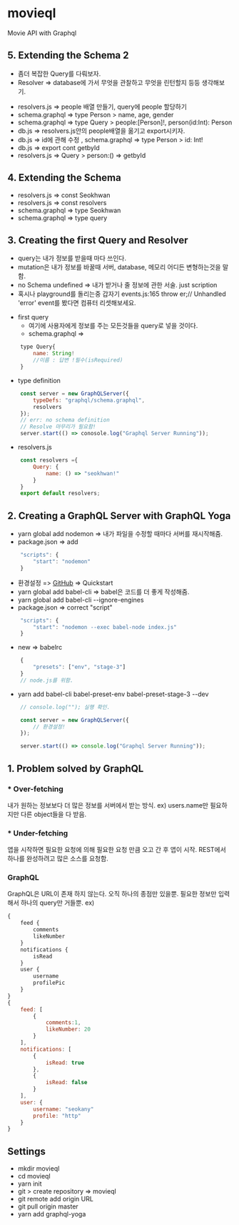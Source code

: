 # movieql
Movie API with Graphql

## 5. Extending the Schema 2
* 좀더 복잡한 Query를 다뤄보자.
* Resolver => database에 가서 무엇을 관찰하고 무엇을 린턴할지 등등 생각해보기.

- resolvers.js => people 배열 만들기, query에 people 할당하기
- schema.graphql => type Person > name, age, gender
- schema.graphql => type Query > people:[Person]!, person(id:Int): Person
- db.js => resolvers.js안의 people배열을 옮기고 export시키자.
- db.js => id에 관해 수정 , schema.graphql => type Person > id: Int!
- db.js => export cont getbyId
- resolvers.js => Query > person:()  => getbyId

## 4. Extending the Schema
- resolvers.js => const Seokhwan
- resolvers.js => const resolvers
- schema.graphql => type Seokhwan
- schema.graphql => type query


## 3. Creating the first Query and Resolver
* query는 내가 정보를 받을때 마다 쓰인다.
* mutation은 내가 정보를 바꿀때 서버, database, 메모리 어디든 변형하는것을 말함.
* no Schema undefined => 내가 받거나 줄 정보에 관한 서술. just scription
* 혹시나 playground를 돌리는중 갑자기 events.js:165 throw er;// Unhandled 'error' event를 봤다면 컴퓨터 리셋해보세요. 
- first query
    - 여기에 사용자에게 정보를 주는 모든것들을 query로 넣을 것이다.
    - schema.graphql =>
```js
    type Query{
        name: String!
        //이름 : 답변 !필수(isRequired)
    }
```
- type definition
```js
    const server = new GraphQLServer({
        typeDefs: "graphql/schema.graphql",
        resolvers
    });
    // err: no schema definition
    // Resolve 마무리가 필요함!
    server.start(() => conosole.log("Graphql Server Running"));
```
- resolvers.js
```js
    const resolvers ={
        Query: {
            name: () => "seokhwan!"
        }
    }
    export default resolvers;
```


## 2. Creating a GraphQL Server with GraphQL Yoga

- yarn global add nodemon => 내가 파일을 수정할 때마다 서버를 재시작해줌.
- package.json => add
```js
    "scripts": {
        "start": "nodemon"
    } 
```
- 환경설정 => [GitHub](https://github.com/prismagraphql/graphql-yoga) => Quickstart
- yarn global add babel-cli
=> babel은 코드를 더 좋게 작성해줌.
- yarn global add babel-cli --ignore-engines
- package.json => correct "script"
```js
    "scripts": {
        "start": "nodemon --exec babel-node index.js"
    }
```
- new => babelrc
```js
    {
        "presets": ["env", "stage-3"]
    }
    // node.js를 위함.
```
- yarn add babel-cli babel-preset-env babel-preset-stage-3 --dev
```js
    // console.log(""); 실행 확인.

    const server = new GraphQLServer({
        // 환경설정!
    });

    server.start(() => console.log("Graphql Server Running"));
```



## 1. Problem solved by GraphQL
### * Over-fetching
내가 원하는 정보보다 더 많은 정보를 서버에서 받는 방식.
ex) users.name만 필요하지만 다른 object들을 다 받음.
### * Under-fetching
앱을 시작하면 필요한 요청에 의해 필요한 요청 만큼 오고 간 후 앱이 시작.
REST에서 하나를 완성하려고 많은 소스를 요청함.
### GraphQL
GraphQL은 URL이 존재 하지 않는다. 
오직 하나의 종점만 있을뿐.
필요한 정보만 입력해서 하나의 query만 거들뿐.
ex) 
```js
{
    feed {
        comments
        likeNumber
    }
    notifications {
        isRead
    }
    user {
        username
        profilePic
    }
}
{
    feed: [
        {
            comments:1,
            likeNumber: 20
        }
    ],
    notifications: [
        {
            isRead: true
        },
        {
            isRead: false
        }
    ],
    user: {
        username: "seokany"
        profile: "http"
    }
}
```
## Settings
- mkdir movieql
- cd movieql
- yarn init
- git > create repository => movieql
- git remote add origin URL
- git pull origin master
- yarn add graphql-yoga

